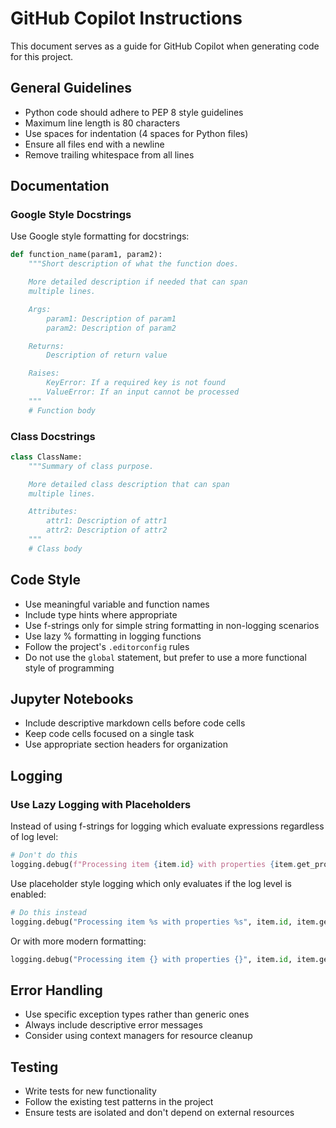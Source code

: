# GitHub Copilot Instructions

This document serves as a guide for GitHub Copilot when generating code for this project.

## General Guidelines

- Python code should adhere to PEP 8 style guidelines
- Maximum line length is 80 characters
- Use spaces for indentation (4 spaces for Python files)
- Ensure all files end with a newline
- Remove trailing whitespace from all lines

## Documentation

### Google Style Docstrings

Use Google style formatting for docstrings:

```python
def function_name(param1, param2):
    """Short description of what the function does.

    More detailed description if needed that can span
    multiple lines.

    Args:
        param1: Description of param1
        param2: Description of param2

    Returns:
        Description of return value

    Raises:
        KeyError: If a required key is not found
        ValueError: If an input cannot be processed
    """
    # Function body
```

### Class Docstrings

```python
class ClassName:
    """Summary of class purpose.

    More detailed class description that can span
    multiple lines.

    Attributes:
        attr1: Description of attr1
        attr2: Description of attr2
    """
    # Class body
```

## Code Style

- Use meaningful variable and function names
- Include type hints where appropriate
- Use f-strings only for simple string formatting in non-logging scenarios
- Use lazy % formatting in logging functions
- Follow the project's `.editorconfig` rules
- Do not use the `global` statement, but prefer to use a more functional style of programming

## Jupyter Notebooks

- Include descriptive markdown cells before code cells
- Keep code cells focused on a single task
- Use appropriate section headers for organization

## Logging

### Use Lazy Logging with Placeholders

Instead of using f-strings for logging which evaluate expressions regardless of log level:

```python
# Don't do this
logging.debug(f"Processing item {item.id} with properties {item.get_properties()}")
```

Use placeholder style logging which only evaluates if the log level is enabled:

```python
# Do this instead
logging.debug("Processing item %s with properties %s", item.id, item.get_properties())
```

Or with more modern formatting:

```python
logging.debug("Processing item {} with properties {}", item.id, item.get_properties())
```

## Error Handling

- Use specific exception types rather than generic ones
- Always include descriptive error messages
- Consider using context managers for resource cleanup

## Testing

- Write tests for new functionality
- Follow the existing test patterns in the project
- Ensure tests are isolated and don't depend on external resources
